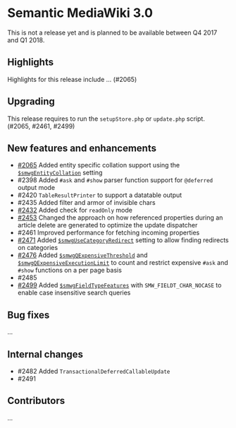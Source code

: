 # Semantic MediaWiki 3.0

This is not a release yet and is planned to be available between Q4 2017 and Q1 2018.

## Highlights

Highlights for this release include ... (#2065)

## Upgrading

This release requires to run the `setupStore.php` or `update.php` script. (#2065, #2461, #2499)

## New features and enhancements

* [#2065](https://github.com/SemanticMediaWiki/SemanticMediaWiki/issues/2065) Added entity specific collation support using the [`$smwgEntityCollation`](https://www.semantic-mediawiki.org/wiki/Help:$smwgEntityCollation) setting
* #2398 Added `#ask` and `#show` parser function support for `@deferred` output mode
* #2420 `TableResultPrinter` to support a datatable output
* #2435 Added filter and armor of invisible chars
* [#2432](https://github.com/SemanticMediaWiki/SemanticMediaWiki/issues/2432) Added check for `readOnly` mode
* [#2453](https://github.com/SemanticMediaWiki/SemanticMediaWiki/issues/2453) Changed the approach on how referenced properties during an article delete are generated to optimize the update dispatcher
* #2461 Improved performance for fetching incoming properties
* [#2471](https://github.com/SemanticMediaWiki/SemanticMediaWiki/pull/2471) Added [`$smwgUseCategoryRedirect`](https://www.semantic-mediawiki.org/wiki/Help:$smwgUseCategoryRedirect) setting to allow finding redirects on categories
* [#2476](https://github.com/SemanticMediaWiki/SemanticMediaWiki/pull/2476) Added [`$smwgQExpensiveThreshold`](https://www.semantic-mediawiki.org/wiki/Help:$smwgQExpensiveThreshold) and [`$smwgQExpensiveExecutionLimit`](https://www.semantic-mediawiki.org/wiki/Help:$smwgQExpensiveExecutionLimit) to count and restrict expensive `#ask` and `#show` functions on a per page basis
* #2485
* [#2499](https://github.com/SemanticMediaWiki/SemanticMediaWiki/pull/2499) Added [`$smwgFieldTypeFeatures`](https://www.semantic-mediawiki.org/wiki/Help:$smwgFieldTypeFeatures) with `SMW_FIELDT_CHAR_NOCASE` to enable case insensitive search queries

## Bug fixes

...

## Internal changes

* #2482 Added `TransactionalDeferredCallableUpdate`
* #2491

## Contributors

...
